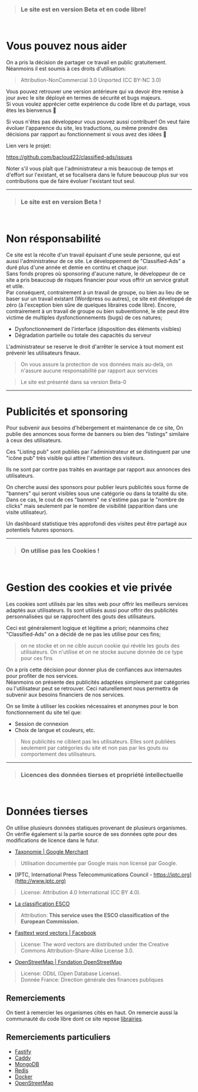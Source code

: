 > ### Le site est en version Beta et en code libre!

<br>

# Vous pouvez nous aider

On a pris la décision de partager ce travail en public gratuitement. Néanmoins il est soumis à ces droits d'utilisation:

> Attribution-NonCommercial 3.0 Unported (CC BY-NC 3.0)

Vous pouvez retrouver une version antérieure qui va devoir être remise à jour avec le site déployé en termes de sécurité et bugs majeurs.  
Si vous voulez apprécier cette expérience du code libre et du partage, vous êtes les bienvenus 💚

Si vous n'êtes pas développeur vous pouvez aussi contribuer! On veut faire évoluer l'apparence du site, les traductions, ou même prendre des décisions par rapport au fonctionnement si vous avez des idées 💚

Lien vers le projet:

https://github.com/bacloud22/classified-ads/issues

Noter s'il vous plaît que l'administrateur a mis beaucoup de temps et d'effort sur l'existant, et se focalisera dans le future beaucoup plus sur vos contributions que de faire évoluer l'existant tout seul.

<hr>

> ### Le site est en version Beta !

<br>

# Non résponsabilité

Ce site est la récolte d'un travail épuisant d'une seule personne, qui est aussi l'administrateur de ce site. Le développement de "Classified-Ads" a duré plus d'une année et demie en continu et chaque jour.  
Sans fonds propres où sponsoring d'aucune nature, le développeur de ce site a pris beaucoup de risques financier pour vous offrir un service gratuit et utile.  
Par conséquent, contrairement à un travail de groupe, ou bien au lieu de se baser sur un travail existant (Wordpress ou autres), ce site est développé de zéro (à l'exception bien sûre de quelques libraires code libre).
Encore, contrairement à un travail de groupe ou bien subventionné, le site peut être victime de multiples dysfonctionnements (bugs) de ces natures;
- Dysfonctionnement de l'interface (disposition des éléments visibles)
- Dégradation partielle ou totale des capacités du serveur  

L'administrateur se reserve le droit d'arrêter le service à tout moment est prévenir les utilisateurs finaux.


> On vous assure la protection de vos données mais au-delà, on n'assure aucune responsabilité par rapport aux services

> Le site est présenté dans sa version Beta-0

<hr>

# Publicités et sponsoring

Pour subvenir aux besoins d'hébergement et maintenance de ce site, On publie des annonces sous forme de banners ou bien des "listings" similaire à ceux des utilisateurs.

Ces "Listing pub" sont publiés par l'administrateur et se distinguent par une "icône pub" très visible qui attire l'attention des visiteurs.

Ils ne sont par contre pas traités en avantage par rapport aux annonces des utilisateurs.

On cherche aussi des sponsors pour publier leurs publicités sous forme de "banners" qui seront visibles sous une catégorie ou dans la totalité du site. Dans ce cas, le cout de ces "banners" ne s'estime pas par le "nombre de clicks" mais seulement par le nombre de visibilité (apparition dans une visite utilisateur).

Un dashboard statistique très approfondi des visites peut être partagé aux potentiels futures sponsors.  

<hr>

> ### On utilise pas les Cookies !

<br>

# Gestion des cookies et vie privée

Les cookies sont utilisés par les sites web pour offrir les meilleurs services adaptés aux utilisateurs. Ils sont utilisés aussi pour offrir des publicités personnalisées qui se rapprochent des gouts des utilisateurs.

Ceci est généralement logique et légitime a priori; néanmoins chez "Classified-Ads" on a décidé de ne pas les utilise pour ces fins;
> on ne stocke et on ne cible aucun cookie qui révèle les gouts des utilisateurs. On n'utilise et on ne stocke aucune donnée de ce type pour ces fins

On a pris cette décision pour donner plus de confiances aux internautes pour profiter de nos services.  
Néanmoins on présente des publicités adaptées simplement par catégories ou l'utilisateur peut se retrouver. Ceci naturellement nous permettra de subvenir aux besoins financiers de nos services.  

On se limite à utiliser les cookies nécessaires et anonymes pour le bon fonctionnement du site tel que:
- Session de connexion
- Choix de langue et couleurs, etc.

> Nos publicités ne ciblent pas les utilisateurs. Elles sont publiées seulement par catégories du site et non pas par les gouts ou comportement des utilisateurs. 

<hr>

> ### Licences des données tierses et propriété intellectuelle 

<br>

# Données tierses

On utilise plusieurs données statiques provenant de plusieurs organismes. On vérifie également si la partie source de ses données opte pour des modifications de licence dans le futur.

- [Taxonomie | Google Merchant](https://support.google.com/merchants/answer/6324436?hl=en)
> Utilisation documentée par Google mais non licensé par Google.
- [IPTC, International Press Telecommunications Council - https://iptc.org](http://www.iptc.org)
> License: Attribution 4.0 International (CC BY 4.0).
- [La classification ESCO](http://www.iptc.org)
> Attribution: **This service uses the ESCO classification of the European Commission.**
- [Fasttext word vectors | Facebook](https://fasttext.cc/docs/en/crawl-vectors.html#license)
> License: The word vectors are distributed under the Creative Commons Attribution-Share-Alike License 3.0.
- [OpenStreetMap | Fondation OpenStreetMap](https://www.openstreetmap.org/copyright)
> License: ODbL (Open Database License).  
> Donnée France: Direction générale des finances publiques 

## Remerciements

On tient à remercier les organismes cités en haut. On remercie aussi la communauté du code libre dont ce site repose [librairies](/static/pages/third_parties.html).

## Remerciements particuliers

- [Fastify](https://fastify.io/)
- [Caddy](https://caddyserver.com/)
- [MongoDB](https://mongodb.com/)
- [Redis](https://redis.io/)
- [Docker](https://www.docker.com/)
- [OpenStreetMap](https://www.openstreetmap.org/)
